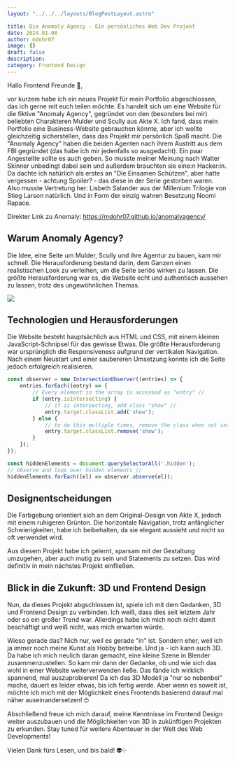 ```yaml
---
layout: "../../../layouts/BlogPostLayout.astro"

title: Die Anomaly Agency - Ein persönliches Web Dev Projekt
date: 2024-01-08
author: mdohr07
image: {}
draft: false
description: 
category: Frontend Design
---
```


Hallo Frontend Freunde 👋,

vor kurzem habe ich ein neues Projekt für mein Portfolio abgeschlossen, das ich gerne mit euch teilen möchte. Es handelt sich um eine Website für die fiktive "Anomaly Agency", gegründet von den (besonders bei mir) beliebten Charakteren Mulder und Scully aus Akte X. Ich fand, dass mein Portfolio eine Business-Website gebrauchen könnte, aber ich wollte gleichzeitig sicherstellen, dass das Projekt mir persönlich Spaß macht. Die "Anomaly Agency" haben die beiden Agenten nach ihrem Austritt aus dem FBI gegründet (das habe ich mir jedenfalls so ausgedacht). Ein paar Angestellte sollte es auch geben. So musste meiner Meinung nach Walter Skinner unbedingt dabei sein und außerdem brauchten sie eine:n Hacker:in. Da dachte ich natürlich als erstes an "Die Einsamen Schützen", aber hatte vergessen - achtung Spoiler? - das diese in der Serie gestorben waren. Also musste Vertretung her: Lisbeth Salander aus der Millenium Trilogie von Stieg Larson natürlich. Und in Form der einzig wahren Besetzung Noomi Rapace.

Direkter Link zu Anomaly: https://mdohr07.github.io/anomalyagency/

## Warum Anomaly Agency?

Die Idee, eine Seite um Mulder, Scully und ihre Agentur zu bauen, kam mir schnell. Die Herausforderung bestand darin, dem Ganzen einen realistischen Look zu verleihen, um die Seite seriös wirken zu lassen. Die größte Herausforderung war es, die Website echt und authentisch aussehen zu lassen, trotz des ungewöhnlichen Themas.

<img src="https://media.giphy.com/media/v1.Y2lkPTc5MGI3NjExZ3FjdG5lcXlmZ2hpZXYwdzk3bW1neTlyenduYXc0YjB2amZqNWx4bCZlcD12MV9pbnRlcm5hbF9naWZfYnlfaWQmY3Q9Zw/l2JHZkNAJMTYCQRhe/giphy.gif">

## Technologien und Herausforderungen

Die Website besteht hauptsächlich aus HTML und CSS, mit einem kleinen JavaScript-Schnipsel für das gewisse Etwas. Die größte Herausforderung war ursprünglich die Responsiveness aufgrund der vertikalen Navigation. Nach einem Neustart und einer saubereren Umsetzung konnte ich die Seite jedoch erfolgreich realisieren.

```javascript
const observer = new IntersectionObserver((entries) => {
    entries.forEach((entry) => {
        // Every element in the array is accessed as "entry" //
        if (entry.isIntersecting) { 
            // if is intersecting, add class "show" //
            entry.target.classList.add('show');
        } else {
            // to do this multiple times, remove the class when not intersecting //
            entry.target.classList.remove('show');
        }
    });
});

const hiddenElements = document.querySelectorAll('.hidden');
// observe and loop over hidden elements //
hiddenElements.forEach((el) => observer.observe(el));
```

## Designentscheidungen

Die Farbgebung orientiert sich an dem Original-Design von Akte X, jedoch mit einem ruhigeren Grünton. Die horizontale Navigation, trotz anfänglicher Schwierigkeiten, habe ich beibehalten, da sie elegant aussieht und nicht so oft verwendet wird.

Aus diesem Projekt habe ich gelernt, sparsam mit der Gestaltung umzugehen, aber auch mutig zu sein und Statements zu setzen. Das wird definitiv in mein nächstes Projekt einfließen.

## Blick in die Zukunft: 3D und Frontend Design

Nun, da dieses Projekt abgschlossen ist, spiele ich mit dem Gedanken, 3D und Frontend Design zu verbinden. Ich weiß, dass dies seit letztem Jahr oder so ein großer Trend war. Allerdings habe ich mich noch nicht damit beschäftigt und weiß nicht, was mich erwarten würde.

Wieso gerade das? Nich nur, weil es gerade "in" ist. Sondern eher, weil ich ja immer noch meine Kunst als Hobby betreibe. Und ja - ich kann auch 3D. Da habe ich mich neulich daran gemacht, eine kleine Szene in Blender zusammenzustellen. So kam mir dann der Gedanke, ob und wie sich das wohl in einer Website weiterverwenden ließe. Das fände ich wirklich spannend, mal auszuprobieren! Da ich das 3D Modell ja "nur so nebenbei" mache, dauert es leider etwas, bis ich fertig werde. Aber wenn es soweit ist, möchte ich mich mit der Möglichkeit eines Frontends basierend darauf mal näher auseinandersetzen! 🤓

Abschließend freue ich mich darauf, meine Kenntnisse im Frontend Design weiter auszubauen und die Möglichkeiten von 3D in zukünftigen Projekten zu erkunden. Stay tuned für weitere Abenteuer in der Welt des Web Developments!

Vielen Dank fürs Lesen, und bis bald! 👽✨